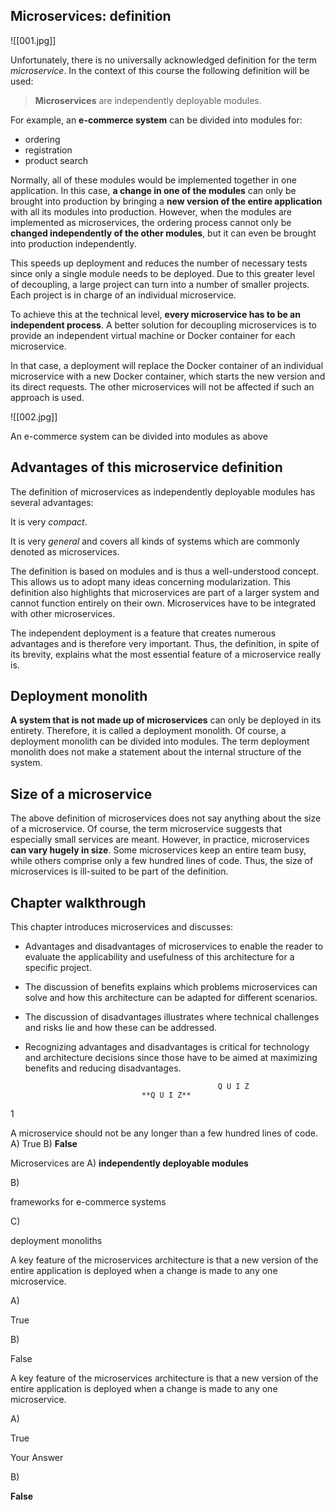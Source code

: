 ## Microservices: definition

![[001.jpg]]

Unfortunately, there is no universally acknowledged definition for the term _microservice_. In the context of this course the following definition will be used:

> **Microservices** are independently deployable modules.

For example, an **e-commerce system** can be divided into modules for:

-   ordering
-   registration
-   product search

Normally, all of these modules would be implemented together in one application. In this case, **a change in one of the modules** can only be brought into production by bringing a **new version of the entire application** with all its modules into production. However, when the modules are implemented as microservices, the ordering process cannot only be **changed independently of the other modules**, but it can even be brought into production independently.

This speeds up deployment and reduces the number of necessary tests since only a single module needs to be deployed. Due to this greater level of decoupling, a large project can turn into a number of smaller projects. Each project is in charge of an individual microservice.

To achieve this at the technical level, **every microservice has to be an independent process**. A better solution for decoupling microservices is to provide an independent virtual machine or Docker container for each microservice.

In that case, a deployment will replace the Docker container of an individual microservice with a new Docker container, which starts the new version and its direct requests. The other microservices will not be affected if such an approach is used.

![[002.jpg]]


An e-commerce system can be divided into modules as above
## Advantages of this microservice definition
The definition of microservices as independently deployable modules has several advantages:

It is very _compact_.

It is very _general_ and covers all kinds of systems which are commonly denoted as microservices.

The definition is based on modules and is thus a well-understood concept. This allows us to adopt many ideas concerning modularization. This definition also highlights that microservices are part of a larger system and cannot function entirely on their own. Microservices have to be integrated with other microservices.

The independent deployment is a feature that creates numerous advantages and is therefore very important. Thus, the definition, in spite of its brevity, explains what the most essential feature of a microservice really is.

## Deployment monolith
**A system that is not made up of microservices** can only be deployed in its entirety. Therefore, it is called a deployment monolith. Of course, a deployment monolith can be divided into modules. The term deployment monolith does not make a statement about the internal structure of the system.

## Size of a microservice
The above definition of microservices does not say anything about the size of a microservice. Of course, the term microservice suggests that especially small services are meant. However, in practice, microservices **can vary hugely in size**. Some microservices keep an entire team busy, while others comprise only a few hundred lines of code. Thus, the size of microservices is ill-suited to be part of the definition.

## Chapter walkthrough
This chapter introduces microservices and discusses:

- Advantages and disadvantages of microservices to enable the reader to evaluate the applicability and usefulness of this architecture for a specific project.

- The discussion of benefits explains which problems microservices can solve and how this architecture can be adapted for different scenarios.

- The discussion of disadvantages illustrates where technical challenges and risks lie and how these can be addressed.
- Recognizing advantages and disadvantages is critical for technology and architecture decisions since those have to be aimed at maximizing benefits and reducing disadvantages.

                                                 Q U I Z  
                                **Q U I Z**  

1

A microservice should not be any longer than a few hundred lines of code.
A) True
B) **False**

  
Microservices are
A) **independently deployable modules**

B)

frameworks for e-commerce systems

C)

deployment monoliths

A key feature of the microservices architecture is that a new version of the entire application is deployed when a change is made to any one microservice.

A)

True

B)

False

A key feature of the microservices architecture is that a new version of the entire application is deployed when a change is made to any one microservice.

A)

True

Your Answer

B)

**False**